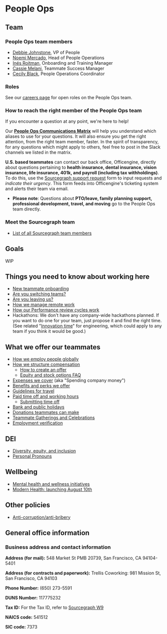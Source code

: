 # People Ops

## Team

### People Ops team members

- [Debbie Johnstone](../company/team/index.md#debbie-johnstone-she-her), VP of People
- [Noemi Mercado](../company/team/index.md#noemi-mercado-she-her), Head of People Operations
- [Inés Roitman](../company/team/index.md#in%c3%a9s-roitman-she-her), Onboarding and Training Manager
- [Cassie Melani](../company/team/index.md#cassie-melani-she-her), Teammate Success Manager
- [Cecily Black](../company/team/index.md#cecily-black-she-her), People Operations Coordinator

### Roles

See our [careers page](https://boards.greenhouse.io/sourcegraph91) for open roles on the People Ops team.

### How to reach the right member of the People Ops team
If you encounter a question at any point, we're here to help!

Our **[People Ops Communications Matrix](https://docs.google.com/spreadsheets/d/1JItBWbfKV9lr-LAmE19I0JMvu3Cvh0AdrEHDv-r1E2w/edit#gid=0)** will help you understand which aliases to use for your questions. It will also ensure you get the right attention, from the right team member, faster. In the spirit of transparency, for any questions which might apply to others, feel free to post in the Slack channels we listed in the matrix.

**U.S. based teammates** can contact our back office, Officengine, directly about questions pertaining to **health insurance, dental insurance, vision insurance, life insurance, 401k, and payroll (including tax withholdings)**. To do this, use the [Sourcegraph support request](https://docs.google.com/forms/d/e/1FAIpQLSecCNJDd8r26WxjOK0AHIGEV1gfzN_tRdYnXr2heIejLN-BUg/viewform) form to input requests and _indicate their urgency_. This form feeds into Officengine's ticketing system and alerts their team via email. 
- **Please note**: Questions about **PTO/leave, family planning support, professional development, travel, and moving** go to the People Ops team directly.

### Meet the Sourcegraph team
- [List of all Sourcegraph team members](../company/team/index.md)

## Goals

WIP

## Things you need to know about working here

- [New teammate onboarding](onboarding/index.md)
- [Are you switching teams?](switching-teams.md)
- [Are you leaving us?](leaving.md)
- [How we manage remote work](../company/remote/index.md)
- [How our Performance review cycles work](review-cycles/index.md)
- Hackathons: We don't have any company-wide hackathons planned. If you want to do one for your team, just propose it and find the right time. (See related "[Innovation time](../engineering/index.md#innovation-time)" for engineering, which could apply to any team if you think it would be good.)

## What we offer our teammates

- [How we employ people globally](global-employment-structures.md)
- [How we structure compensation](compensation/index.md)
  - [How to create an offer](compensation/offers.md)
  - [Equity and stock options FAQ](compensation/equity-faq.md)
- [Expenses we cover](spending-company-money.md) (aka "Spending company money")
- [Benefits and perks we offer](benefits-and-perks.md)
- [Guidelines for travel](travel.md)
- [Paid time off and working hours](paid-time-off-and-working-hours.md)
  - [Submitting time off](submitting-time-off.md)
- [Bank and public holidays](holidays.md)
- [Donations teammates can make](donations.md)
- [Teammate Gatherings and Celebrations](celebrate.md)
- [Employment verification](employment_verification.md)


## DEI

- [Diversity, equity, and inclusion](../communication/dei.md)
- [Personal Pronouns](personal-pronouns.md)

## Wellbeing

- [Mental health and wellness initiatives](mental-health.md)
- [Modern Health: launching August 10th](modern-health.md)

## Other policies

- [Anti-corruption/anti-bribery](anti-corruption.md)

## General office information

### Business address and contact information

**Address (for mail):** 548 Market St PMB 20739, San Francisco, CA 94104-5401

**Address (for contracts and paperwork):** Trellis Coworking: 981 Mission St, San Francisco, CA 94103

**Phone Number:** (650) 273-5591

**DUNS Number:** 117775232

**Tax ID:** For the Tax ID, refer to [Sourcegraph W9](https://drive.google.com/file/d/1sxASpL9AmPiUgMx2qE-yXLtwTlfHGyBW/)

**NAICS code:** 541512

**SIC code:** 7373
